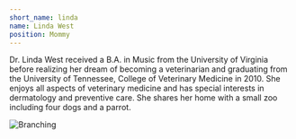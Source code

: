 ```yaml
---
short_name: linda
name: Linda West
position: Mommy
---
```

Dr. Linda West received a B.A. in Music from the University of Virginia before realizing her dream of becoming a veterinarian and graduating from the University of Tennessee, College of Veterinary Medicine in 2010.  She enjoys all aspects of veterinary medicine and has special interests in dermatology and preventive care.  She shares her home with a small zoo including four dogs and a parrot.

![Branching](../assets/images/Dr._West_Profile.jpg)
